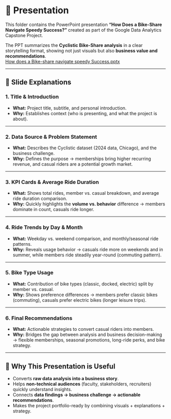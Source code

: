 # 📑 Presentation 

This folder contains the PowerPoint presentation **“How Does a Bike-Share Navigate Speedy Success?”** created as part of the Google Data Analytics Capstone Project.  

The PPT summarizes the **Cyclistic Bike-Share analysis** in a clear storytelling format, showing not just visuals but also **business value and recommendations**.  
[How does a Bike-share navigate speedy Success.pptx](https://github.com/user-attachments/files/22248471/How.does.a.Bike-share.navigate.speedy.Success.pptx)

---
## 📂 Slide Explanations

### 1. Title & Introduction
- **What:** Project title, subtitle, and personal introduction.  
- **Why:** Establishes context (who is presenting, and what the project is about).  

---

### 2. Data Source & Problem Statement
- **What:** Describes the Cyclistic dataset (2024 data, Chicago), and the business challenge.  
- **Why:** Defines the purpose → memberships bring higher recurring revenue, and casual riders are a potential growth market.  

---

### 3. KPI Cards & Average Ride Duration
- **What:** Shows total rides, member vs. casual breakdown, and average ride duration comparison.  
- **Why:** Quickly highlights the **volume vs. behavior** difference → members dominate in count, casuals ride longer.  

---

### 4. Ride Trends by Day & Month
- **What:** Weekday vs. weekend comparison, and monthly/seasonal ride patterns.  
- **Why:** Reveals usage behavior → casuals ride more on weekends and in summer, while members ride steadily year-round (commuting pattern).  

---

### 5. Bike Type Usage
- **What:** Contribution of bike types (classic, docked, electric) split by member vs. casual.  
- **Why:** Shows preference differences → members prefer classic bikes (commuting), casuals prefer electric bikes (longer leisure trips).  

---

### 6. Final Recommendations
- **What:** Actionable strategies to convert casual riders into members.  
- **Why:** Bridges the gap between analysis and business decision-making → flexible memberships, seasonal promotions, long-ride perks, and bike strategy.  

---

## 🎯 Why This Presentation is Useful
- Converts **raw data analysis into a business story**.  
- Helps **non-technical audiences** (faculty, stakeholders, recruiters) quickly understand insights.  
- Connects **data findings → business challenge → actionable recommendations**.  
- Makes the project portfolio-ready by combining visuals + explanations + strategy.  
